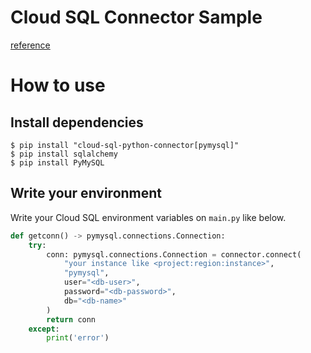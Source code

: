 # Cloud SQL Connector Sample
[reference](https://github.com/GoogleCloudPlatform/cloud-sql-python-connector#how-to-use-this-connector)

# How to use
## Install dependencies
```shell
$ pip install "cloud-sql-python-connector[pymysql]"
$ pip install sqlalchemy
$ pip install PyMySQL
```

## Write your environment
Write your Cloud SQL environment variables on `main.py` like below.
```python
def getconn() -> pymysql.connections.Connection:
    try:
        conn: pymysql.connections.Connection = connector.connect(
            "your instance like <project:region:instance>",
            "pymysql",
            user="<db-user>",
            password="<db-password>",
            db="<db-name>"
        )
        return conn
    except:
        print('error')
```

